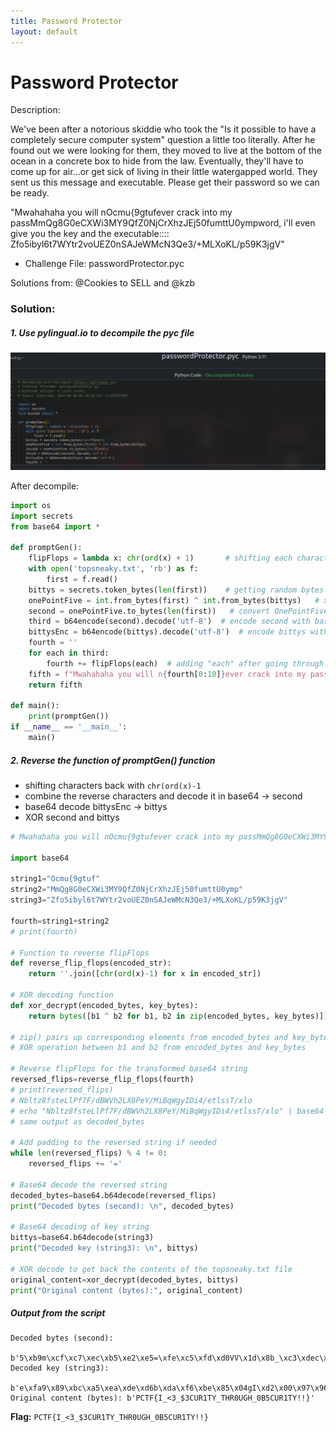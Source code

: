 ```yaml
---
title: Password Protector
layout: default
---
```


# Password Protector

Description:

We've been after a notorious skiddie who took the "Is it possible to have a completely secure computer system" question a little too literally. After he found out we were looking for them, they moved to live at the bottom of the ocean in a concrete box to hide from the law. Eventually, they'll have to come up for air...or get sick of living in their little watergapped world. They sent us this message and executable. Please get their password so we can be ready.

"Mwahahaha you will nOcmu{9gtufever crack into my passMmQg8G0eCXWi3MY9QfZ0NjCrXhzJEj50fumttU0ympword, i'll even give you the key and the executable:::: Zfo5ibyl6t7WYtr2voUEZ0nSAJeWMcN3Qe3/+MLXoKL/p59K3jgV"

- Challenge File: passwordProtector.pyc

Solutions from: @Cookies to SELL and @kzb

### Solution:

##### 1. Use pylingual.io to decompile the pyc file

![password1](password1.png)

After decompile:

```py
import os
import secrets
from base64 import *

def promptGen():
    flipFlops = lambda x: chr(ord(x) + 1)       # shifting each characters to next (A -> B)
    with open('topsneaky.txt', 'rb') as f:
        first = f.read()
    bittys = secrets.token_bytes(len(first))    # getting random bytes with the length of "first", which is also the length of "topsneaky.txt"
    onePointFive = int.from_bytes(first) ^ int.from_bytes(bittys)   # xor first and bittys 
    second = onePointFive.to_bytes(len(first))   # convert OnePointFive to hex bytes with the length of "first"
    third = b64encode(second).decode('utf-8')  # encode second with base64
    bittysEnc = b64encode(bittys).decode('utf-8')  # encode bittys with base64
    fourth = ''
    for each in third:
        fourth += flipFlops(each)  # adding "each" after going through flipFlops functions and then putting into "fourth"
    fifth = f"Mwahahaha you will n{fourth[0:10]}ever crack into my pass{fourth[10:]}word, i'll even give you the key and the executable:::: {bittysEnc}"
    return fifth

def main():
    print(promptGen())
if __name__ == '__main__':
    main()
```
##### 2. Reverse the function of promptGen() function

- shifting characters back with `chr(ord(x)-1`
- combine the reverse characters and decode it in base64 -> second
- base64 decode bittysEnc -> bittys
- XOR second and bittys 

```py
# Mwahahaha you will nOcmu{9gtufever crack into my passMmQg8G0eCXWi3MY9QfZ0NjCrXhzJEj50fumttU0ympword, i'll even give you the key and the executable:::: Zfo5ibyl6t7WYtr2voUEZ0nSAJeWMcN3Qe3/+MLXoKL/p59K3jgV

import base64

string1="Ocmu{9gtuf"
string2="MmQg8G0eCXWi3MY9QfZ0NjCrXhzJEj50fumttU0ymp"
string3="Zfo5ibyl6t7WYtr2voUEZ0nSAJeWMcN3Qe3/+MLXoKL/p59K3jgV"

fourth=string1+string2
# print(fourth)

# Function to reverse flipFlops
def reverse_flip_flops(encoded_str):
    return ''.join([chr(ord(x)-1) for x in encoded_str])

# XOR decoding function
def xor_decrypt(encoded_bytes, key_bytes):
    return bytes([b1 ^ b2 for b1, b2 in zip(encoded_bytes, key_bytes)])

# zip() pairs up corresponding elements from encoded_bytes and key_bytes
# XOR operation between b1 and b2 from encoded_bytes and key_bytes

# Reverse flipFlops for the transformed base64 string
reversed_flips=reverse_flip_flops(fourth)
# print(reversed_flips)
# Nbltz8fsteLlPf7F/dBWVh2LX8PeY/MiBqWgyIDi4/etlssT/xlo
# echo "Nbltz8fsteLlPf7F/dBWVh2LX8PeY/MiBqWgyIDi4/etlssT/xlo" | base64 -d | xxd -p
# same output as decoded_bytes

# Add padding to the reversed string if needed
while len(reversed_flips) % 4 != 0:
    reversed_flips += '='

# Base64 decode the reversed string
decoded_bytes=base64.b64decode(reversed_flips)
print("Decoded bytes (second): \n", decoded_bytes)

# Base64 decoding of key string
bittys=base64.b64decode(string3)
print("Decoded key (string3): \n", bittys)

# XOR decode to get back the contents of the topsneaky.txt file
original_content=xor_decrypt(decoded_bytes, bittys)
print("Original content (bytes):", original_content)
```
##### Output from the script

```
Decoded bytes (second):
 b'5\xb9m\xcf\xc7\xec\xb5\xe2\xe5=\xfe\xc5\xfd\xd0VV\x1d\x8b_\xc3\xdec\xf3"\x06\xa5\xa0\xc8\x80\xe2\xe3\xf7\xad\x96\xcb\x13\xff\x19h'
Decoded key (string3):
 b'e\xfa9\x89\xbc\xa5\xea\xde\xd6b\xda\xf6\xbe\x85\x04gI\xd2\x00\x97\x961\xc3wA\xed\xff\xf8\xc2\xd7\xa0\xa2\xff\xa7\x9fJ\xde8\x15'
Original content (bytes): b'PCTF{I_<3_$3CUR1TY_THR0UGH_0B5CUR1TY!!}'
```

**Flag:** `PCTF{I_<3_$3CUR1TY_THR0UGH_0B5CUR1TY!!}`
